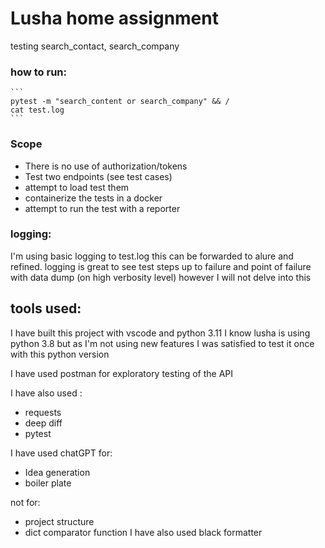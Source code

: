 # Lusha home assignment
testing search_contact, search_company


### how to run: 
    ```
    pytest -m "search_content or search_company" && /
    cat test.log
    ```

### Scope 
- There is no use of authorization/tokens
- Test two endpoints (see test cases)
- attempt to load test them
- containerize the tests in a docker 
- attempt to run the test with a reporter  

### logging:
I'm using basic logging to test.log this can be forwarded to alure and refined.
logging is great to see test steps up to failure and point of failure with
data dump (on high verbosity level) 
however I will not delve into this

## tools used:
I have built this project with vscode and python 3.11 
I know lusha is using python 3.8 but as I'm not using new features
I was satisfied to test it once with this python version

I have used postman for exploratory testing of the API 

I have also used :
- requests
- deep diff
- pytest

I have used chatGPT for:
- Idea generation
- boiler plate

not for:
- project structure
- dict comparator function 
I have also used black formatter 
